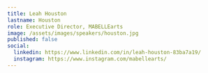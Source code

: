 ```yaml
---
title: Leah Houston
lastname: Houston
role: Executive Director, MABELLEarts
image: /assets/images/speakers/houston.jpg
published: false
social:
  linkedin: https://www.linkedin.com/in/leah-houston-83ba7a19/
  instagram: https://www.instagram.com/mabellearts/
---
```

